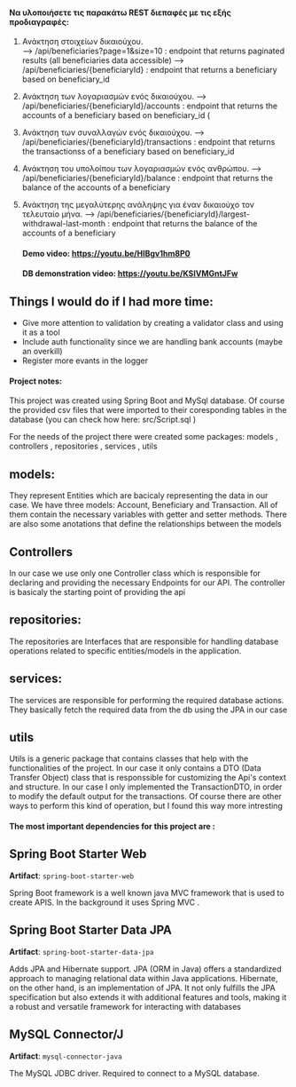 #### Να υλοποιήσετε τις παρακάτω REST διεπαφές με τις εξής προδιαγραφές:
1. Ανάκτηση στοιχείων δικαιούχου.   
-->  /api/beneficiaries?page=1&size=10 : endpoint that returns paginated results (all beneficiaries data accessible)
-->  /api/beneficiaries/{beneficiaryId} : endpoint that returns a beneficiary based on beneficiary_id 

2. Ανάκτηση των λογαριασμών ενός δικαιούχου.
-->  /api/beneficiaries/{beneficiaryId}/accounts : endpoint that returns the accounts of a beneficiary  based on beneficiary_id (

3. Ανάκτηση των συναλλαγών ενός δικαιούχου.
--> /api/beneficiaries/{beneficiaryId}/transactions  : endpoint that returns the transactionss of a beneficiary based on beneficiary_id

4. Ανάκτηση του υπολοίπου των λογαριασμών ενός ανθρώπου.
--> /api/beneficiaries/{beneficiaryId}/balance  : endpoint that returns the balance of the accounts of a beneficiary

5. Ανάκτηση της μεγαλύτερης ανάληψης για έναν δικαιούχο τον τελευταίο μήνα.
--> /api/beneficiaries/{beneficiaryId}/largest-withdrawal-last-month  : endpoint that returns the balance of the accounts of a beneficiary

   #### Demo video: https://youtu.be/HIBgv1hm8P0

   #### DB demonstration video: https://youtu.be/KSIVMGntJFw

## Things I would do if I had more time:
- Give more attention to validation by creating a validator class and using it as a tool
- Include auth functionality since we are handling bank accounts (maybe an overkill)
- Register more evants in the logger
   

#### Project notes:

This project was created using Spring Boot and MySql database. Of course the provided csv files that were imported to their coresponding tables in the database (you can check how here: src/Script.sql ) 

For the needs of the project there were created some packages: models , controllers , repositories , services , utils

## models:
They represent Entities which are bacicaly representing the data in our case. We have three models: Account, Beneficiary and Transaction. All of them contain the necessary variables
with getter and setter methods. There are also some anotations that define the relationships between the models

## Controllers
In our case we use only one Controller class which is responsible for declaring and providing the necessary Endpoints for our API. The controller is basicaly the starting point of providing the api

## repositories:
The repositories are Interfaces that are responsible for handling database operations related to specific entities/models in the application. 

## services: 
The services are responsible for performing the required database actions. They basically fetch the required data from the db using the JPA in our case

## utils
Utils is a generic package that contains classes that help with the functionalities  of the project. In our case it only contains a DTO (Data Transfer Object) class that is responssible for customizing the Api's context and structure.
In our case I only implemented the TransactionDTO, in order to modify the default output for the transactions. Of course there are other ways to perform this kind of operation, but I found this way more intresting

#### The most important dependencies for this project are : 

## Spring Boot Starter Web
**Artifact**: `spring-boot-starter-web`

Spring Boot framework is a well known java MVC framework that is used to create APIS. In the background it uses Spring MVC .

## Spring Boot Starter Data JPA
**Artifact**: `spring-boot-starter-data-jpa`

Adds JPA and Hibernate support. 
JPA (ORM in Java) offers a standardized approach to managing relational data within Java applications. 
Hibernate, on the other hand, is an implementation of JPA. 
It not only fulfills the JPA specification but also extends it with additional features and tools, making it a robust and versatile framework for interacting with databases

## MySQL Connector/J
**Artifact**: `mysql-connector-java`

The MySQL JDBC driver. Required to connect to a MySQL database.

